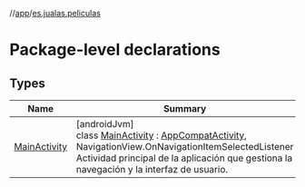 //[app](../../index.md)/[es.jualas.peliculas](index.md)

# Package-level declarations

## Types

| Name | Summary |
|---|---|
| [MainActivity](-main-activity/index.md) | [androidJvm]<br>class [MainActivity](-main-activity/index.md) : [AppCompatActivity](https://developer.android.com/reference/kotlin/androidx/appcompat/app/AppCompatActivity.html), NavigationView.OnNavigationItemSelectedListener<br>Actividad principal de la aplicación que gestiona la navegación y la interfaz de usuario. |
